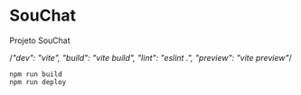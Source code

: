 # SouChat
Projeto SouChat

/*"dev": "vite",
    "build": "vite build",
    "lint": "eslint .",
    "preview": "vite preview"*/

    npm run build
    npm run deploy

